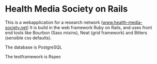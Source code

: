 # Health Media Society on Rails

This is a webapplication for a research network (www.health-media-society.net)
It is build in the web framework Ruby on Rails, and uses front end tools like
Bourbon (Sass mixins), Neat (grid framework) and Bitters (sensible css
defaults).

The database is PostgreSQL

The testframework is Rspec
